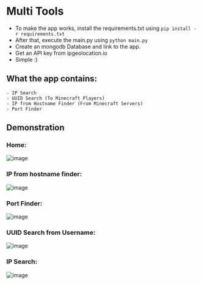 # Multi Tools

* To make the app works, install the requirements.txt using ``pip install -r requirements.txt``
* After that, execute the main.py using ``python main.py``
* Create an mongodb Database and link to the app.
* Get an API key from ipgeolocation.io
* Simple :)

## What the app contains:
```
- IP Search
- UUID Search (To Minecraft Players)
- IP from Hostname Finder (From Minecraft Servers)
- Port Finder
```

## Demonstration

### Home:
![image](https://github.com/user-attachments/assets/2987d3d7-f7ba-4067-abca-a6c485d8dcc3)

### IP from hostname finder:
![image](https://github.com/user-attachments/assets/fbb37fdb-ae11-4494-a181-75f47907dbb5)

### Port Finder:
![image](https://github.com/user-attachments/assets/df7be57f-98d5-44f7-8e0f-e659416b22f8)

### UUID Search from Username:
![image](https://github.com/user-attachments/assets/2ebc8fac-0efa-4e5e-8793-95b31bbe5adf)

### IP Search:
![image](https://github.com/user-attachments/assets/f5c8cb54-41a3-477b-ac7d-e2663a15acd2)




